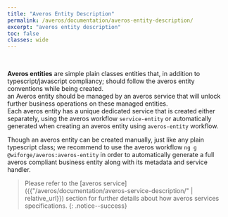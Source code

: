 ```yaml
---
title: "Averos Entity Description"
permalink: /averos/documentation/averos-entity-description/
excerpt: "averos entity description"
toc: false
classes: wide
---
```


<br/>

**Averos entities** are simple plain classes entities that, in addition to typescript/javascript compliancy; should follow the averos entity conventions while being created.<br/>
an Averos entity should be managed by an averos service that will unlock further business operations on these managed entities.<br/>
Each averos entity has a unique dedicated service that is created either separately, using the averos workflow `service-entity` or automatically generated when creating an averos entity using `averos-entity` workflow.<br/>

Though an averos entity can be created manually, just like any plain typescript class; we recommend to use the averos workflow `ng g @wiforge/averos:averos-entity` in order to automatically generate a full averos compliant business entity along with its metadata and service handler.

> Please refer to the [averos service]({{"/averos/documentation/averos-service-description/" | relative_url}}) section for further details about how averos services specifications.
{: .notice--success}